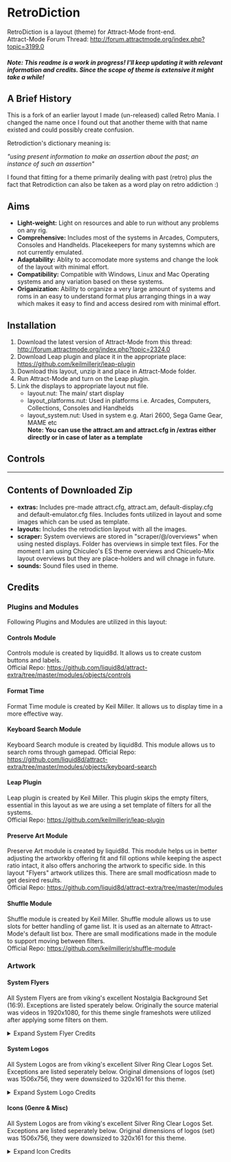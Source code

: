 # RetroDiction
RetroDiction is a layout (theme) for Attract-Mode front-end.  
Attract-Mode Forum Thread: http://forum.attractmode.org/index.php?topic=3199.0  


#### _Note: This readme is a work in progress! I'll keep updating it with relevant information and credits. Since the scope of theme is extensive it might take a while!_


## A Brief History
This is a fork of an earlier layout I made (un-released) called Retro Mania. I changed the name once I found out that another theme with that name existed and could possibly create confusion.  

Retrodiction's dictionary meaning is:  

*"using present information to make an assertion about the past; an instance of such an assertion"*  

I found that fitting for a theme primarily dealing with past (retro) plus the fact that Retrodiction can also be taken as a word play on retro addiction :)  


## Aims
- **Light-weight:** Light on resources and able to run without any problems on any rig.  
- **Comprehensive:** Includes most of the systems in Arcades, Computers, Consoles and Handhelds. Placekeepers for many systemns which are not currently emulated.  
- **Adaptability:** Ablity to accomodate more systems and change the look of the layout with minimal effort.  
- **Compatibility:** Compatible with Windows, Linux and Mac Operating systems and any variation based on these systems.  
- **Origanization:** Ability to organize a very large amount of systems and roms in an easy to understand format plus arranging things in a way which makes it easy to find and access desired rom with minimal effort.  


## Installation  
1. Download the latest version of Attract-Mode from this thread: http://forum.attractmode.org/index.php?topic=2324.0
2. Download Leap plugin and place it in the appropriate place: https://github.com/keilmillerjr/leap-plugin
3. Download this layout, unzip it and place in Attract-Mode folder.
4. Run Attract-Mode and turn on the Leap plugin.
5. Link the displays to appropriate layout nut file.  
    - layout.nut: The main/ start display
    - layout_platforms.nut: Used in platforms i.e. Arcades, Computers, Collections, Consoles and Handhelds
    - layout_system.nut: Used in system e.g. Atari 2600, Sega Game Gear, MAME etc  
    **Note: You can use the attract.am and attract.cfg in /extras either directly or in case of later as a template**  
  

## Controls
---  

## Contents of Downloaded Zip
- **extras:** Includes pre-made attract.cfg, attract.am, default-display.cfg and default-emulator.cfg files. Includes fonts utilized in layout
and some images which can be used as template.
- **layouts:** Includes the retrodiction layout with all the images.
- **scraper:** System overviews are stored in "scraper/@/overviews" when using nested displays. Folder has overviews in simple text files. For the moment I am using Chiculeo's ES theme overviews and Chicuelo-Mix layout overviews but they are place-holders and will chnage in future.
- **sounds:** Sound files used in theme.

## Credits  

### Plugins and Modules  
Following Plugins and Modules are utilized in this layout:  

#### Controls Module  
Controls module is created by liquid8d. It allows us to create custom buttons and labels.  
Official Repo: https://github.com/liquid8d/attract-extra/tree/master/modules/objects/controls  

#### Format Time  
Format Time module is created by Keil Miller. It allows us to display time in a more effective way.  

#### Keyboard Search Module  
Keyboard Search module is created by liquid8d. This module allows us to search roms through gamepad. 
Official Repo: https://github.com/liquid8d/attract-extra/tree/master/modules/objects/keyboard-search  

#### Leap Plugin  
Leap plugin is created by Keil Miller. This plugin skips the empty filters, essential in this layout as we are using a set template of filters for all the systems.  
Official Repo: https://github.com/keilmillerjr/leap-plugin  

#### Preserve Art Module  
Preserve Art module is created by liquid8d. This module helps us in better adjusting the artworkby offering fit and fill options while keeping the aspect ratio intact, it also offers anchoring the artwork to specific side. In this layout "Flyers" artwork utilizes this. There are small modficatiosn made to get desired results.  
Official Repo: https://github.com/liquid8d/attract-extra/tree/master/modules  

#### Shuffle Module  
Shuffle module is created by Keil Miller. Shuffle module allows us to use slots for better handling of game list. It is used as an alternate to Attract-Mode's default list box. There are small modifications made in the module to support moving between filters.  
Official Repo: https://github.com/keilmillerjr/shuffle-module  


### Artwork  


#### System Flyers  
All System Flyers are from viking's excellent Nostalgia Background Set (16:9). Exceptions are listed sperately below. Originally the source material was videos in 1920x1080, for this theme single frameshots were utilized after applying some filters on them.   

<details>
  <summary>Expand System Flyer Credits</summary>

**Viking's Nostalgia Set (16:9)**  
Direct Link: https://forums.launchbox-app.com/files/file/219-nostalgia-169-video-set/  


##### Exceptions  
The background in all cases is from viking.  

**Archives**  
Safe: http://icons.iconarchive.com/icons/artua/mac/512/Archive-manage-icon.png  

**Current**  
Clock: https://www.vectorstock.com/royalty-free-vector/timer-icon-fast-time-logo-fast-delivery-express-vector-20000364  

**Exit Attract Mode**  
Direct Link: https://www.lathamssteeldoors.co.uk/wp-content/uploads/2018/07/grey-fire-exit-door-with-vision-panel.jpg  

**Gizmondo** 
Console: https://en.wikipedia.org/wiki/List_of_Gizmondo_games#/media/File:Gizmondo.jpg  
Game Snap: https://i.ytimg.com/vi/wGkwjEa1piI/hqdefault.jpg  

**Microsoft Windows 9x**  
Snap: https://storage.googleapis.com/nilh-pasionmovil.appspot.com/1/2015/08/Windows-95-PC.jpg  

**NEC TurboExpress**  
Console: https://upload.wikimedia.org/wikipedia/commons/thumb/b/b6/NEC-TurboExpress-Upright-FL.jpg/800px-NEC-TurboExpress-Upright-FL.jpg  

**Nintendo Switch**  
Console: https://i.kym-cdn.com/photos/images/original/001/241/508/3e6.jpg  
Accessories: https://upload.wikimedia.org/wikipedia/commons/0/07/Nintendo-Switch-Cartridge.jpg  
Cover: https://www.notebookcheck.net/fileadmin/_processed_/b/3/csm_Nintendo_Switch_Console_Docked_wJoyConRB_9afb098ff5.jpg  

**Ports**  
Snap: https://img-new.cgtrader.com/items/697882/af277e32f8/vintage-pc-old-personal-computer-3d-model-max-obj-fbx-mtl.jpg  

**Queue**  
Snap: https://cdn0.iconfinder.com/data/icons/business-268/32/82_candidate_resume_search_examine_find_shortlist-512.png  

**Tatung Einstein TC-01**  
Computer: https://upload.wikimedia.org/wikipedia/commons/1/1a/Tatung-einstein-computer.png  

**Zeebo**  
Snap: http://res.publicdomainfiles.com/pdf_view/52/13525969815546.png  
Snap II: https://www.lg.com/us/images/tvs/MD05802269/gallery/large01.jpg 

</details>

#### System Logos  
All System Logos are from viking's excellent Silver Ring Clear Logos Set. Exceptions are listed seperately below. Original dimensions of logos (set) was 1506x756, they were downsized to 320x161 for this theme.

<details>
  <summary>Expand System Logo Credits</summary>

**Viking's Clear Logo Silver Ring Set**  
Direct Link: https://forums.launchbox-app.com/topic/33151-silver-ring-clearlogo-set/  

##### Exceptions  
"All" by "mario64"
Direct Link: https://forums.launchbox-app.com/uploads/monthly_2019_01/1034685067_AllGames.png.34954176fbf86d79985f8b1083748ab4.png  
Thread: https://forums.launchbox-app.com/topic/33151-silver-ring-clearlogo-set/?page=32  

**Archives**  
Safe: http://icons.iconarchive.com/icons/artua/mac/512/Archive-manage-icon.png  

**Atari XEGS II**  
by "razzo100"  
Thread: https://forums.launchbox-app.com/topic/33151-silver-ring-clearlogo-set/?page=20  

**Collections I**
by "sundogak"  
Direct Link https://forums.launchbox-app.com/uploads/monthly_2019_01/Collections2.png.37b89d3ee1b0995ebd6200903d9a9d25.png  
Thread: https://forums.launchbox-app.com/topic/33151-silver-ring-clearlogo-set/?page=32  

**Collections II**
by "sundogak"  
Direct Link: https://forums.launchbox-app.com/uploads/monthly_2019_01/Collections_blue.png.2f24ae780646e777fe102577791f080a.png  
Thread: https://forums.launchbox-app.com/topic/33151-silver-ring-clearlogo-set/?page=32  

**Collections II**
by "sundogak"  
Direct Link: https://forums.launchbox-app.com/uploads/monthly_2019_01/Collections2.png.36bbec9b7039173efefd1a98c2da447d.png  
Thread: https://forums.launchbox-app.com/topic/33151-silver-ring-clearlogo-set/?page=32  

**Collections III**
by "drgaon57"  
Direct Link: https://forums.launchbox-app.com/uploads/monthly_2018_10/Collections2.png.0dd7bdf4d7029d19c2403512b2df0479.png  
Thread: https://forums.launchbox-app.com/topic/33151-silver-ring-clearlogo-set/?page=27  

**Current**  
Clock: https://www.vectorstock.com/royalty-free-vector/timer-icon-fast-time-logo-fast-delivery-express-vector-20000364  

**PC-Engine Duo**  
Direct Link: http://www.pcengine.co.uk/omake/omake_pictures/RX-1.jpg  

**Ports**  
by "dragon57"  
Direct Link: https://forums.launchbox-app.com/uploads/monthly_2018_12/Ports.png.ae237714fd5e40c62148af4bcc9782e9.png  
Thread: https://forums.launchbox-app.com/topic/33151-silver-ring-clearlogo-set/?page=29  

**Residual VM**  
by "sundogak"  
Direct Link: https://forums.launchbox-app.com/uploads/monthly_2019_01/ResidualVM.png.974b2ecd498d106f1debfa1fb409dbfe.png  
Thread: https://forums.launchbox-app.com/topic/33151-silver-ring-clearlogo-set/?page=32  

**Sega Europa-R**  
by "OOKAMI"  
Direct Link: https://forums.launchbox-app.com/uploads/monthly_2017_09/59ba653c16792_SegaEuropa-R.png.cb00edfcf88f3631326b28e8778302aa.png  
Thread: https://forums.launchbox-app.com/topic/33151-silver-ring-clearlogo-set/page/19/  

**Sonic Collection**  
by "razoo100" (modified a bit)  
Direct Link: https://forums.launchbox-app.com/uploads/monthly_2017_11/5a0dafde4c5a6_SonicCollection.png.c10fca45af707f178b098c86205d1831.png  
Thread: https://forums.launchbox-app.com/topic/33151-silver-ring-clearlogo-set/?page=20  

**Sord M5**  
Direct Link: https://forums.launchbox-app.com/uploads/monthly_2018_12/1324577176_SordM5.png.fba589c723bafbae9625783e60d65fbf.png  
Thread Link: https://forums.launchbox-app.com/files/file/1632-sord-m5-covers-snaps-videos/  

**Tandy TRS-80 Color Computer**  
by "razzo 100"  
Direct Link: https://forums.launchbox-app.com/uploads/monthly_2017_11/5a0ef2cfe8cd5_TandyTRS-80ColorComputer.png.441ef8dc9d07f38f90d048defa004ef1.png  
Thread: https://forums.launchbox-app.com/topic/33151-silver-ring-clearlogo-set/?page=20  

**Tatung Einstein TC-01**  
Direct Link: https://i.ebayimg.com/images/g/iSwAAOSwyKlc0LSL/s-l1600.jpg  

**Thompson TO8**  
by "ap3demak"  
Direct Link: https://forums.launchbox-app.com/uploads/monthly_2018_11/515563099_ThomsonTO8.png.8ec9d40d561a5d1e1fc09b1b483d8b9a.png  
Thread: https://forums.launchbox-app.com/files/file/1567-thomson-to8-clear-logo/  

#### Self Made  
**Beat 'Em Up**  
Text (robin55): https://forums.launchbox-app.com/uploads/monthly_2017_10/59ee84f43b707_BeatEmUpLOGO.thumb.png.610e4b074b03fbd5c33be4d93f8f05b3.png  
Background (part): https://encrypted-tbn0.gstatic.com/images?q=tbn:ANd9GcTC3qC0V1kNpp3grfdwxVbfLkoWTcufgWsGLt-3h06nIqzXc5qacg  

**Chip-8**  
Logo: https://hackadaycom.files.wordpress.com/2012/11/chip8.jpeg  

**Commodore 16**  
Text/ BG: From viking's "Commodore 128"  

**Elektronika BK**  
Logo: spotUP's Elektronika BK Logo Redraw (modified): https://hyperspin-fe.com/forums/topic/28631-project-main-menu-wheels-minting/?page=2  
Direct:  http://i.imgur.com/GivFT0s.png  

**Fighting**  
Text (robin55): https://forums.launchbox-app.com/topic/41431-console-playlistgenre-intro-videos/  
Background: https://www.deviantart.com/azgaralth/art/Render-Street-Fighter-V-Ryu-516416467  

**Horror**  
Text (robin55): https://forums.launchbox-app.com/topic/41431-console-playlistgenre-intro-videos/  

**Luxor ABC 80**  
Logo: razzo's "Luxor ABC 80"  https://forums.launchbox-app.com/uploads/monthly_2017_11/5a0e1a73e8e07_LuxorABC80.png.ee87bc1f734f112763d11214b5b3e030.png Modified  

**Lvuv PC-01**  
Logo: http://i.imgur.com/5UeVUmq.png  
Thread: https://hyperspin-fe.com/forums/topic/28631-project-main-menu-wheels-minting/?do=findComment&comment=257537  

**Mario Bros**  
Background + Text: https://images-na.ssl-images-amazon.com/images/I/81UZxTCn%2BpL.jpg  

**Matra and Hachette Alice**  
Direct:spot up's  http://i.imgur.com/BJ0itbh.png  
Thread: https://hyperspin-fe.com/profile/41741-spotup/content/?type=forums_topic_post&page=8  

**MGT Sam Coupe**  
Logo: https://static.wixstatic.com/media/4b1885_831a8321dcf84c08a7a25ac4630dfb5d~mv2.png/v1/fill/w_784,h_189,al_c,usm_0.66_1.00_0.01/4b1885_831a8321dcf84c08a7a25ac4630dfb5d~mv2.png  

**Microsoft MSX LaserDisc**  
Logo: viking's "Microsoft MSX" modification  

**NEC PC-Engine GT**  
Logo: https://upload.wikimedia.org/wikipedia/en/5/54/PC_Engine_GT_Logo.png  

**NEC TurboExpress**  
Logo: https://upload.wikimedia.org/wikipedia/en/thumb/b/b7/TurboExpress_Logo.png/460px-TurboExpress_Logo.png  

**Philips Videopac G7200**  
Logo: https://assets.fontsinuse.com/static/use-media-items/10/9971/full-906x1243/56702262/G7200%20instruction%20manual.jpeg?resolution=0  

**Picom 64**  
Logo: http://oldcomputer.info/8bit/pecom/pecom-logo.png modified  

**Queue**  
Logo: https://cdn0.iconfinder.com/data/icons/business-268/32/82_candidate_resume_search_examine_find_shortlist-512.png  

**RPG**  
Logo: by RetroHumanoid, Thread: https://forums.launchbox-app.com/topic/46572-calling-all-media-and-theme-creators/  
Background: https://orig0.hdxwallpaper.com/dl/hd/30/zelda_breath_of_the_wild-fantasy-night-scenery-(3012)-728x410.jpg  

**Sega CD 32X**  
Logo: viking's "Sega CD" & Sega 32X" modified  

**Sega Chihiro**  
Logo: https://www.netclipart.com/pp/m/115-1151263_138-1384304-sega-chihiro-arcade-clipart-sega-chihiro.png  

**Sega Dreamxcast VMU**  
Logo: viking's "Sega dreamcast" modified  

**Sega Master System II**  
Logo: viking's "Sega Master System" modified  

**Sharp MZ-700**  
Logo: viking's "Sharp MZ-2500" modification  

**Sharp X1 Turbo**  
Logo: viking's "Sharp X1" modification  

**Shooter**  
Logo: https://forums.launchbox-app.com/uploads/monthly_2018_11/1558862415_ShooterGames.png.df8beb1b2115933ca43103af85b7648f.png  

**Strategy**  
Background: https://cdn-images-1.medium.com/max/2600/1*J_zbH5WpRoMSr5CG0zRYZQ.jpeg  

**Tomy Tutor**  
Logo/ Text: Custom, following "Tomy Tutor" in "Crylen Plus" wheel set.  

**Windows 9x**  
Logo: http://pngimg.com/download/23566  

**Zeebo**  
Logo: http://www.betterthanone.net/wp-content/uploads/2011/01/zeebo_3D_logo.jpg  

##### Genres  
**Adventure**  
Picture: https://img00.deviantart.net/93b1/i/2017/014/c/9/day_of_the_tentacle_chibis_by_equilibrik-dac83lb.png  

**All**  
Picture: https://www.deviantart.com/godofdarness18 (Background)  
Picture: https://cdn4.iconfinder.com/data/icons/ios-edge-glyph-11/25/Sum-512.png (Sum Total Sign)  

**Beat 'Em Up**  
Picture: https://cdna.artstation.com/p/assets/images/images/001/878/088/large/josef-axner-mightyfinalfight.jpg?1454121280  

**Fighting**  
Picture: https://www.kisspng.com/png-street-fighter-ii-champion-edition-ryu-marvel-vs-c-118701/preview.html  

**Fighting II**  
Picture: http://2.bp.blogspot.com/_QZpIJ9oVwJQ/TTZQpFP8uYI/AAAAAAAAAKI/C-0cM1633Gs/s1600/sf4-ken_ryu-illust.jpg  

**Horror**  
Picture: https://mondotees.com/products/castlevania-iii-regular-poster  

**Platform**  
Picture: https://i.pinimg.com/originals/8a/a9/b4/8aa9b4bb02306fd296b7c16be051d3cd.jpg  

**Puzzle**  
Picture (edited): https://i.pinimg.com/originals/ee/a7/34/eea734fe0dfac548518be2dfa92c3394.jpg  

**Racing**  
Picture: http://www.pngmart.com/files/3/Need-For-Speed-Transparent-Background.png  

**RPG**  
Picture: http://www.stencilkingdom.com/catalogue/dragon/catalogue_body_dragon_dragon31.php (background)  
Pixcture II: https://www.clipartmax.com/middle/m2i8H7i8i8A0H7m2_dark-souls-oscar-knight-of-astora-16th-scale-statue-dark-souls-knight/  

**Shooter**  
Picture (edited): https://www.kisspng.com/png-alien-shooter-shooter-game-sprite-pac-man-shoot-em-1502814/  

**Sports**  
Picture: http://www.emuline.org/uploads/gallery/album_1/gallery_1_1_613965.jpg  

**Stratgey**  
Picture: https://imgur.com/gallery/ClrNy6M  

</details>


#### Icons (Genre & Misc)
All System Logos are from viking's excellent Silver Ring Clear Logos Set. Exceptions are listed seperately below. Original dimensions of logos (set) was 1506x756, they were downsized to 320x161 for this theme.

<details>
  <summary>Expand Icon Credits</summary>
</details>
